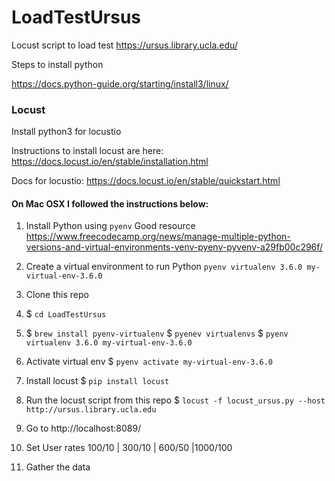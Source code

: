 # LoadTestUrsus
Locust script to load test https://ursus.library.ucla.edu/

Steps to install python

https://docs.python-guide.org/starting/install3/linux/

### Locust
Install python3 for locustio

Instructions to install locust are here: https://docs.locust.io/en/stable/installation.html

Docs for locustio:  https://docs.locust.io/en/stable/quickstart.html

#### On Mac OSX I followed the instructions below:

1. Install Python using `pyenv`
  Good resource https://www.freecodecamp.org/news/manage-multiple-python-versions-and-virtual-environments-venv-pyenv-pyvenv-a29fb00c296f/

2. Create a virtual environment to run Python
 `pyenv virtualenv 3.6.0 my-virtual-env-3.6.0`

3. Clone this repo

4. $ `cd LoadTestUrsus`

5. $ `brew install pyenv-virtualenv`
   $ `pyenev virtualenvs`
   $ `pyenv virtualenv 3.6.0 my-virtual-env-3.6.0`

6. Activate virtual env
  $ `pyenv activate my-virtual-env-3.6.0`

8. Install locust
  $ `pip install locust`

9. Run the locust script from this repo
  $ `locust -f locust_ursus.py --host http://ursus.library.ucla.edu`


11. Go to http://localhost:8089/

12. Set User rates 100/10 | 300/10 | 600/50 |1000/100

13. Gather the data

